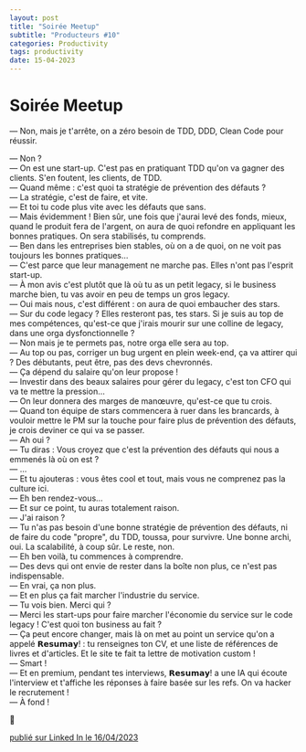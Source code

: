 ```yaml
---
layout: post
title: "Soirée Meetup"
subtitle: "Producteurs #10"
categories: Productivity
tags: productivity
date: 15-04-2023
---
```

# Soirée Meetup

— Non, mais je t'arrête, on a zéro besoin de TDD, DDD, Clean Code pour réussir.
<!--more-->

— Non ?\
— On est une start-up. C'est pas en pratiquant TDD qu'on va gagner des clients. S'en foutent, les clients, de TDD.\
— Quand même : c'est quoi ta stratégie de prévention des défauts ?\
— La stratégie, c'est de faire, et vite.\
— Et toi tu code plus vite avec les défauts que sans.\
— Mais évidemment ! Bien sûr, une fois que j'aurai levé des fonds, mieux, quand le produit fera de l'argent, on aura de quoi refondre en appliquant les bonnes pratiques. On sera stabilisés, tu comprends.\
— Ben dans les entreprises bien stables, où on a de quoi, on ne voit pas toujours les bonnes pratiques…\
— C'est parce que leur management ne marche pas. Elles n'ont pas l'esprit start-up.\
— À mon avis c'est plutôt que là où tu as un petit legacy, si le business marche bien, tu vas avoir en peu de temps un gros legacy.\
— Oui mais nous, c'est différent : on aura de quoi embaucher des stars.\
— Sur du code legacy ? Elles resteront pas, tes stars. Si je suis au top de mes compétences, qu'est-ce que j'irais mourir sur une colline de legacy, dans une orga dysfonctionnelle ?\
— Non mais je te permets pas, notre orga elle sera au top.\
— Au top ou pas, corriger un bug urgent en plein week-end, ça va attirer qui ? Des débutants, peut être, pas des devs chevronnés.\
— Ça dépend du salaire qu'on leur propose !\
— Investir dans des beaux salaires pour gérer du legacy, c'est ton CFO qui va te mettre la pression…\
— On leur donnera des marges de manœuvre, qu'est-ce que tu crois.\
— Quand ton équipe de stars commencera à ruer dans les brancards, à vouloir mettre le PM sur la touche pour faire plus de prévention des défauts, je crois deviner ce qui va se passer.\
— Ah oui ?\
— Tu diras : Vous croyez que c'est la prévention des défauts qui nous a emmenés là où on est ?\
— …\
— Et tu ajouteras : vous êtes cool et tout, mais vous ne comprenez pas la culture ici.\
— Eh ben rendez-vous…\
— Et sur ce point, tu auras totalement raison.\
— J'ai raison ?\
— Tu n'as pas besoin d'une bonne stratégie de prévention des défauts, ni de faire du code "propre", du TDD, toussa, pour survivre. Une bonne archi, oui. La scalabilité, à coup sûr. Le reste, non.\
— Eh ben voilà, tu commences à comprendre.\
— Des devs qui ont envie de rester dans la boîte non plus, ce n'est pas indispensable.\
— En vrai, ça non plus.\
— Et en plus ça fait marcher l'industrie du service.\
— Tu vois bien. Merci qui ?\
— Merci les start-ups pour faire marcher l'économie du service sur le code legacy ! C'est quoi ton business au fait ?\
— Ça peut encore changer, mais là on met au point un service qu'on a appelé 𝗥𝗲𝘀𝘂𝗺𝗮𝘆! : tu renseignes ton CV, et une liste de références de livres et d'articles. Et le site te fait ta lettre de motivation custom !\
— Smart !\
— Et en premium, pendant tes interviews, 𝗥𝗲𝘀𝘂𝗺𝗮𝘆! a une IA qui écoute l'interview et t'affiche les réponses à faire basée sur les refs. On va hacker le recrutement !\
— À fond !

🚀 


[publié sur Linked In le 16/04/2023](https://www.linkedin.com/posts/christophe-thibaut-35b4657_tdd-ddd-startup-activity-7053011685682372608-ZZeb?utm_source=share&utm_medium=member_desktop)
